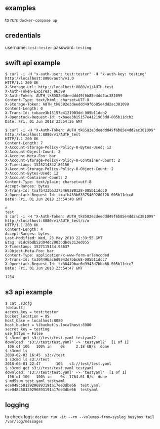 examples
--------

to run: `docker-compose up`

credentials
-----------

username: `test:tester`
password: `testing`

swift api example
-----------------

    $ curl -i -H "x-auth-user: test:tester" -H "x-auth-key: testing" http://localhost:8080/auth/v1.0
    HTTP/1.1 200 OK
    X-Storage-Url: http://localhost:8080/v1/AUTH_test
    X-Auth-Token-Expires: 86399
    X-Auth-Token: AUTH_tk8582e3deeddd49f6b85e4dd2ac381099
    Content-Type: text/html; charset=UTF-8
    X-Storage-Token: AUTH_tk8582e3deeddd49f6b85e4dd2ac381099
    Content-Length: 0
    X-Trans-Id: txbaee3b15157e4121903dd-005b11dcb2
    X-Openstack-Request-Id: txbaee3b15157e4121903dd-005b11dcb2
    Date: Fri, 01 Jun 2018 23:54:26 GMT

    $ curl -i -H "X-Auth-Token: AUTH_tk8582e3deeddd49f6b85e4dd2ac381099" http://localhost:8080/v1/AUTH_test
    HTTP/1.1 200 OK
    Content-Length: 7
    X-Account-Storage-Policy-Policy-0-Bytes-Used: 12
    X-Account-Object-Count: 2
    X-Account-Meta-Foo: bar
    X-Account-Storage-Policy-Policy-0-Container-Count: 2
    X-Timestamp: 1525214842.86156
    X-Account-Storage-Policy-Policy-0-Object-Count: 2
    X-Account-Bytes-Used: 12
    X-Account-Container-Count: 2
    Content-Type: text/plain; charset=utf-8
    Accept-Ranges: bytes
    X-Trans-Id: txafb433b63375469280128-005b11dcc0
    X-Openstack-Request-Id: txafb433b63375469280128-005b11dcc0
    Date: Fri, 01 Jun 2018 23:54:40 GMT

    c
    test
    $ curl -i -H "X-Auth-Token: AUTH_tk8582e3deeddd49f6b85e4dd2ac381099" http://localhost:8080/v1/AUTH_test/c/o
    HTTP/1.1 200 OK
    Content-Length: 4
    Accept-Ranges: bytes
    Last-Modified: Wed, 23 May 2018 22:38:55 GMT
    Etag: 81dc9bdb52d04dc20036dbd8313ed055
    X-Timestamp: 1527115134.93637
    X-Object-Meta-Foo: bar
    Content-Type: application/x-www-form-urlencoded
    X-Trans-Id: tx30449bac6d9943d7bbc68-005b11dcc7
    X-Openstack-Request-Id: tx30449bac6d9943d7bbc68-005b11dcc7
    Date: Fri, 01 Jun 2018 23:54:47 GMT

    1234

s3 api example
--------------

    $ cat .s3cfg
    [default]
    access_key = test:tester
    bucket_location = US
    host_base = localhost:8080
    host_bucket = %(bucket)s.localhost:8080
    secret_key = testing
    use_https = False
    $ s3cmd get s3://test/test.yaml testyaml2
    download: 's3://test/test.yaml' -> 'testyaml2'  [1 of 1]
     106 of 106   100% in    0s     2.18 kB/s  done
    $ s3cmd ls
    2009-02-03 16:45  s3://test
    $ s3cmd ls s3://test
    2018-06-01 22:47       106   s3://test/test.yaml
    $ s3cmd get s3://test/test.yaml testyaml
    download: 's3://test/test.yaml' -> 'testyaml'  [1 of 1]
     106 of 106   100% in    0s  1764.61 B/s  done
    $ md5sum test.yaml testyaml
    ece048c58129296893191a17ee3dbe66  test.yaml
    ece048c58129296893191a17ee3dbe66  testyaml


logging
-------

to check logs: `docker run -it --rm --volumes-from=syslog busybox tail /var/log/messages`
